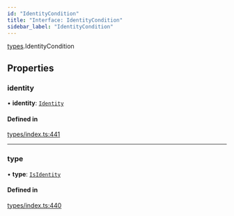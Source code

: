 ```yaml
---
id: "IdentityCondition"
title: "Interface: IdentityCondition"
sidebar_label: "IdentityCondition"
---
```


[types](../../../modules/Types/Types.md).IdentityCondition

## Properties

### identity

• **identity**: [`Identity`](../../../classes/API/Entities/Identity/Identity.md)

#### Defined in

[types/index.ts:441](https://github.com/PolymeshAssociation/polymesh-sdk/blob/d4e2c127f/src/types/index.ts#L441)

___

### type

• **type**: [`IsIdentity`](../../../enums/Types/ConditionType/ConditionType.md#isidentity)

#### Defined in

[types/index.ts:440](https://github.com/PolymeshAssociation/polymesh-sdk/blob/d4e2c127f/src/types/index.ts#L440)
